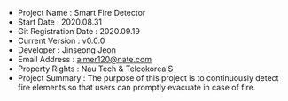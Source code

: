 - Project Name          : Smart Fire Detector
- Start Date            : 2020.08.31
- Git Registration Date : 2020.09.19
- Current Version       : v0.0.0
- Developer             : Jinseong Jeon
- Email Address         : aimer120@nate.com
- Property Rights       : Nau Tech & TelcokoreaIS
- Project Summary
  : The purpose of this project is to continuously detect fire elements
    so that users can promptly evacuate in case of fire.

